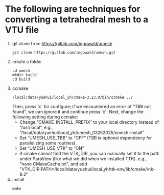 # The following are techniques for converting a tetrahedral mesh to a VTU file

1. git clone from https://gitlab.com/ingowald/umesh
   ```
   git clone https://gitlab.com/ingowald/umesh.git
   ```
2. create a folder
   ```
   cd umesh
   mkdir build
   cd build
   ```
3. ccmake
   ```
   /local/data/yuehui/local_yh/cmake-3.23.0/bin/ccmake ../
   ```
   Then, press 'c' for configure; if we encountered an error of "TBB not found", we can ignore it and continue press 'c'; Next, change the following setting during ccmake:
   * Change “CMAKE_INSTALL_PREFIX” to your local directory instead of “/usr/local”, e.g., “/local/data/yuehui/local_yh/umesh_03252025/umesh-install”.
   * Set “UMESH_USE_TBB” to “OFF” (TBB is optional dependency for parallelizing some routines).
   * Set “UMESH_USE_VTK” to “ON”
   * if cmake cannot find the VTK_DIR, you can manually set it to the path under ParaView (like what we did when we installed TTK). e.g., "nano CMakeCache.txt", and add "VTK_DIR:PATH=/local/data/yuehui/local_yh/ttk-env/lib/cmake/vtk-9.2"
4. install
   ```
   make
   ```

